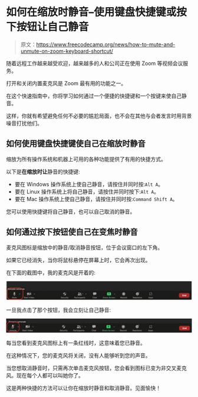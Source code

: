 # 如何在缩放时静音–使用键盘快捷键或按下按钮让自己静音

> 原文：<https://www.freecodecamp.org/news/how-to-mute-and-unmute-on-zoom-keyboard-shortcut/>

随着远程工作越来越受欢迎，越来越多的人和公司正在使用 Zoom 等视频会议服务。

打开和关闭内置麦克风是 Zoom 最有用的功能之一。

在这个快速指南中，你将学习如何通过一个便捷的快捷键和一个按键来使自己静音。

这样，你就有希望避免任何不必要的尴尬局面，也不会在其他与会者发言时用背景噪音打扰他们。

## 如何使用键盘快捷键使自己在缩放时静音

缩放为所有操作系统和机器上可用的各种功能提供了有用的快捷方式。

以下是**在缩放时让**静音的快捷键:

*   要在 Windows 操作系统上使自己静音，请按住并同时按:`Alt A`。
*   要在 Linux 操作系统上将自己静音，请按住并同时按下:`Alt A`。
*   要在 Mac 操作系统上使自己静音，请按住并同时按:`Command Shift A`。

您可以使用快捷键将自己静音，也可以自己取消的静音。

## 如何通过按下按钮使自己在变焦时静音

麦克风图标是缩放中的静音/取消静音按钮，位于会议窗口的左下角。

如果它已经消失，当你将鼠标悬停在屏幕上时，它会再次出现。

在下面的截图中，我的麦克风是开着的:

![Screenshot-2021-12-16-at-8.05.49-PM](img/158adcc5e7657a5102539e42eb263877.png)

一旦我点击了那个按钮，我会立刻让自己静音:

![Screenshot-2021-12-16-at-8.10.28-PM](img/726867d8bae886f7dc500cd0a6eee3de.png)

每当您看到麦克风图标上有一条红线时，这意味着您已静音。

在这种情况下，您的麦克风将关闭，没有人能够听到您的声音。

当您想取消静音时，只需再次单击麦克风按钮，您会看到图标已变为非交叉麦克风。现在每个人都可以叫她你了。

这是两种快捷的方法可以让你在缩放时静音和取消静音。见面愉快！